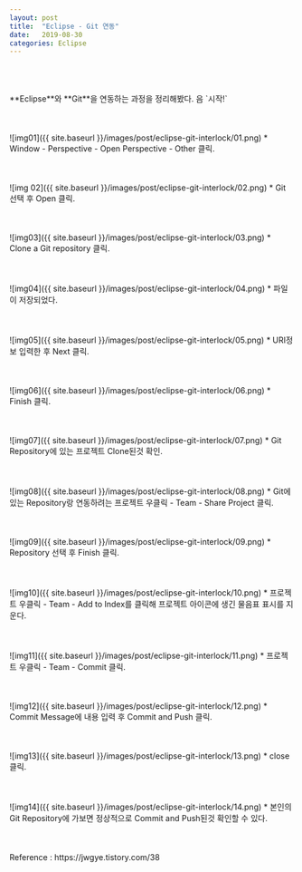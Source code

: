 ```yaml
---
layout: post
title:  "Eclipse - Git 연동"
date:   2019-08-30
categories: Eclipse
---
```

<br>
<br>
<br>
**Eclipse**와 **Git**을 연동하는 과정을 정리해봤다.
음 `시작!`<br>
<br>
<br>
<br>
![img01]({{ site.baseurl }}/images/post/eclipse-git-interlock/01.png)
* Window - Perspective - Open Perspective - Other 클릭.   
<br>
<br>
<br>
<br>
![img 02]({{ site.baseurl }}/images/post/eclipse-git-interlock/02.png)
* Git 선택 후 Open 클릭. 
<br>
<br>
<br>
<br>
![img03]({{ site.baseurl }}/images/post/eclipse-git-interlock/03.png)
* Clone a Git repository 클릭. 
<br>
<br>
<br>
<br>
![img04]({{ site.baseurl }}/images/post/eclipse-git-interlock/04.png)
* 파일이 저장되었다.
<br>
<br>
<br>
<br>
![img05]({{ site.baseurl }}/images/post/eclipse-git-interlock/05.png)
* URI정보 입력한 후 Next 클릭.
<br>
<br>
<br>
<br>
![img06]({{ site.baseurl }}/images/post/eclipse-git-interlock/06.png)
* Finish 클릭.
<br>
<br>
<br>
<br>
![img07]({{ site.baseurl }}/images/post/eclipse-git-interlock/07.png)
* Git Repository에 있는 프로젝트 Clone된것 확인.
<br>
<br>
<br>
<br>
![img08]({{ site.baseurl }}/images/post/eclipse-git-interlock/08.png)
* Git에 있는 Repository랑 연동하려는 프로젝트 우클릭 - Team - Share Project 클릭.
<br>
<br>
<br>
<br>
![img09]({{ site.baseurl }}/images/post/eclipse-git-interlock/09.png)
* Repository 선택 후 Finish 클릭.
<br>
<br>
<br>
<br>
![img10]({{ site.baseurl }}/images/post/eclipse-git-interlock/10.png)
* 프로젝트 우클릭 - Team - Add to Index를 클릭해 프로젝트 아이콘에 생긴 물음표 표시를 지운다.
<br>
<br>
<br>
<br>
![img11]({{ site.baseurl }}/images/post/eclipse-git-interlock/11.png)
*  프로젝트 우클릭 - Team - Commit 클릭.
<br>
<br>
<br>
<br>
![img12]({{ site.baseurl }}/images/post/eclipse-git-interlock/12.png)
* Commit Message에 내용 입력 후 Commit and Push 클릭.
<br>
<br>
<br>
<br>
![img13]({{ site.baseurl }}/images/post/eclipse-git-interlock/13.png)
* close 클릭.
<br>
<br>
<br>
<br>
![img14]({{ site.baseurl }}/images/post/eclipse-git-interlock/14.png)
* 본인의 Git Repository에 가보면 정상적으로 Commit and Push된것 확인할 수 있다.
<br>
<br>
<br>
<br>
Reference : https://jwgye.tistory.com/38
<br>
<br>
